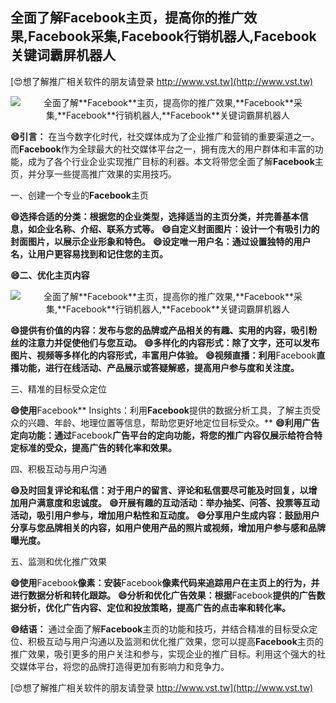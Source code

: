 ## **全面了解**Facebook**主页，提高你的推广效果,**Facebook**采集,**Facebook**行销机器人,**Facebook**关键词霸屏机器人**

[😍想了解推广相关软件的朋友请登录 http://www.vst.tw](http://www.vst.tw)

 <center><img src="https://vst.tw/MP4/tuiguang/png/2.png" alt="全面了解**Facebook**主页，提高你的推广效果,**Facebook**采集,**Facebook**行销机器人,**Facebook**关键词霸屏机器人"></center>

**😄引言：**
在当今数字化时代，社交媒体成为了企业推广和营销的重要渠道之一。而**Facebook**作为全球最大的社交媒体平台之一，拥有庞大的用户群体和丰富的功能，成为了各个行业企业实现推广目标的利器。本文将带您全面了解**Facebook**主页，并分享一些提高推广效果的实用技巧。

一、创建一个专业的**Facebook**主页

**😄选择合适的分类：根据您的企业类型，选择适当的主页分类，并完善基本信息，如企业名称、介绍、联系方式等。**
**😄自定义封面图片：设计一个有吸引力的封面图片，以展示企业形象和特色。**
**😄设定唯一用户名：通过设置独特的用户名，让用户更容易找到和记住您的主页。**

**😄二、优化主页内容**

 <center><img src="https://vst.tw/MP4/tuiguang/png/4.png" alt="全面了解**Facebook**主页，提高你的推广效果,**Facebook**采集,**Facebook**行销机器人,**Facebook**关键词霸屏机器人"></center>

**😄提供有价值的内容：发布与您的品牌或产品相关的有趣、实用的内容，吸引粉丝的注意力并促使他们与您互动。**
**😄多样化的内容形式：除了文字，还可以发布图片、视频等多样化的内容形式，丰富用户体验。**
**😄视频直播：利用**Facebook**直播功能，进行在线活动、产品展示或答疑解惑，提高用户参与度和关注度。**

三、精准的目标受众定位

**😄使用**Facebook** Insights：利用**Facebook**提供的数据分析工具，了解主页受众的兴趣、年龄、地理位置等信息，帮助您更好地定位目标受众。**
**😄利用广告定向功能：通过**Facebook**广告平台的定向功能，将您的推广内容仅展示给符合特定标准的受众，提高广告的转化率和效果。**

四、积极互动与用户沟通

**😄及时回复评论和私信：对于用户的留言、评论和私信要尽可能及时回复，以增加用户满意度和忠诚度。**
**😄开展有趣的互动活动：举办抽奖、问答、投票等互动活动，吸引用户参与，增加用户粘性和互动度。**
**😄分享用户生成内容：鼓励用户分享与您品牌相关的内容，如用户使用产品的照片或视频，增加用户参与感和品牌曝光度。**

五、监测和优化推广效果

**😄使用**Facebook**像素：安装**Facebook**像素代码来追踪用户在主页上的行为，并进行数据分析和转化跟踪。**
**😄分析和优化广告效果：根据**Facebook**提供的广告数据分析，优化广告内容、定位和投放策略，提高广告的点击率和转化率。**

**😄结语：**
通过全面了解**Facebook**主页的功能和技巧，并结合精准的目标受众定位、积极互动与用户沟通以及监测和优化推广效果，您可以提高**Facebook**主页的推广效果，吸引更多的用户关注和参与，实现企业的推广目标。利用这个强大的社交媒体平台，将您的品牌打造得更加有影响力和竞争力。

[😍想了解推广相关软件的朋友请登录 http://www.vst.tw](http://www.vst.tw)



